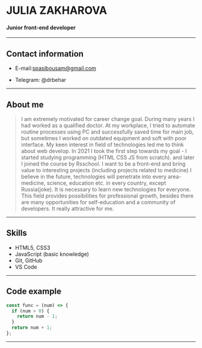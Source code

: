 # JULIA ZAKHAROVA

#### Junior front-end developer

---

## Contact information

- E-mail:spasibousam@gmail.com

- Telegram: @drbehar

---

## About me

> I am extremely motivated for career change goal. During many years I had worked as a qualified doctor. At my workplace, I tried to automate routine processes using PC and successfully saved time for main job, but sometimes I worked on outdated equipment and soft with poor interface. My keen interest in field of technologies led me to think about web develop. In 2021 I took the first step towards my goal - I started studying programming (HTML CSS JS from scratch). and later I joined the course by Rsschool. I want to be a front-end and bring value to interesting projects (including projects related to medicine) I believe in the future, technologies will penetrate into every area-medicine, science, education etc. in every country, except Russia(joke). It is necessary to learn new technologies for everyone. This field provides possibilities for professional growth, besides there are many opportunities for self-education and a community of developers. It really attractive for me.

---

## Skills

- HTML5, CSS3
- JavaScript (basic knowledge)
- Git, GitHub
- VS Code

---

## Code example

```javascript
const func = (num) => {
  if (num > 0) {
    return num - 1;
  }
  return num + 1;
};
```

---

##

